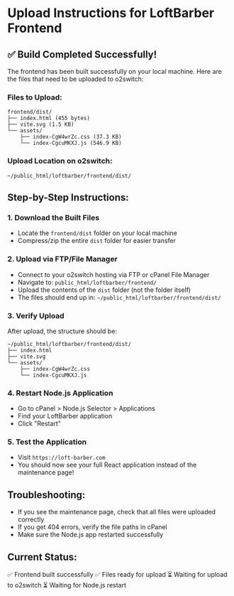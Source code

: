# Upload Instructions for LoftBarber Frontend

## ✅ Build Completed Successfully!

The frontend has been built successfully on your local machine. Here are the files that need to be uploaded to o2switch:

### Files to Upload:
```
frontend/dist/
├── index.html (455 bytes)
├── vite.svg (1.5 KB)
└── assets/
    ├── index-CgW4wrZc.css (37.3 KB)
    └── index-CgcuMKXJ.js (546.9 KB)
```

### Upload Location on o2switch:
```
~/public_html/loftbarber/frontend/dist/
```

## Step-by-Step Instructions:

### 1. Download the Built Files
- Locate the `frontend/dist` folder on your local machine
- Compress/zip the entire `dist` folder for easier transfer

### 2. Upload via FTP/File Manager
- Connect to your o2switch hosting via FTP or cPanel File Manager
- Navigate to: `public_html/loftbarber/frontend/`
- Upload the contents of the `dist` folder (not the folder itself)
- The files should end up in: `~/public_html/loftbarber/frontend/dist/`

### 3. Verify Upload
After upload, the structure should be:
```
~/public_html/loftbarber/frontend/dist/
├── index.html
├── vite.svg
└── assets/
    ├── index-CgW4wrZc.css
    └── index-CgcuMKXJ.js
```

### 4. Restart Node.js Application
- Go to cPanel > Node.js Selector > Applications
- Find your LoftBarber application
- Click "Restart"

### 5. Test the Application
- Visit `https://loft-barber.com`
- You should now see your full React application instead of the maintenance page!

## Troubleshooting:
- If you see the maintenance page, check that all files were uploaded correctly
- If you get 404 errors, verify the file paths in cPanel
- Make sure the Node.js app restarted successfully

## Current Status:
✅ Frontend built successfully
✅ Files ready for upload
⏳ Waiting for upload to o2switch
⏳ Waiting for Node.js restart
